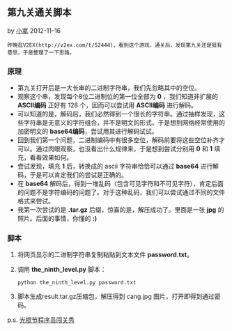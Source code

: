 ## 第九关通关脚本

by [小拿](justinli.ljt@gmail.com) 2012-11-16

    昨晚逛V2EX(http://v2ex.com/t/52444)，看到这个游戏，通关后，发现第九关还是挺有意思，于是整理了一下思路。

### 原理

* 第九关打开后是一大长串的二进制字符串，我们先忽略其中的空位。
* 观察这个串，发现每个8位二进制位的第一位全部为 **0** ，我们知道非扩展的 **ASCII编码** 正好有 128 个，因而可以尝试用 **ASCII编码** 进行解码。
* 可以知道的是，解码后，我们必然得到一个很长的字符串。通过抽样发现，这些字符串是无意义的字符组合，并不是明文的形式。于是想到网络经常使用的加密明文的 **base64编码**，尝试用其进行解码试试。
* 回到我们第一个问题，二进制编码中有很多空位，解码前要将这些空位补齐才可以。通过肉眼观察，也没看出什么规律来，于是想到尝试分别用 **0** 和 **1** 填充，看看效果如何。
* 尝试发现，填充 **1** 后，转换成的 ascii 字符串恰恰可以通过 **base64** 进行解码，于是可以肯定我们的尝试是正确的。
* 在 **base64** 解码后，得到一堆乱码（包含可见字符和不可见字符），肯定后面的问题不是字符编码的问题了。对于这种乱码，我们可以尝试通过不同的文件格式来尝试。
* 我第一次尝试的是 **.tar.gz** 后缀，惊喜的是，解压成功了。里面是一张 **jpg** 的照片。后面的事情，你懂的 **:)**

### 脚本

1. 将网页显示的二进制字符串复制粘贴到文本文件 __password.txt__。
2. 调用 __the_ninth_level.py__ 脚本：

   `python the_ninth_level.py password.txt`

3. 脚本生成result.tar.gz压缩包，解压得到 cang.jpg 图片，打开即得到通过密码。




p.s. [光棍节程序员闯关秀](http://segmentfault.com/game/)

